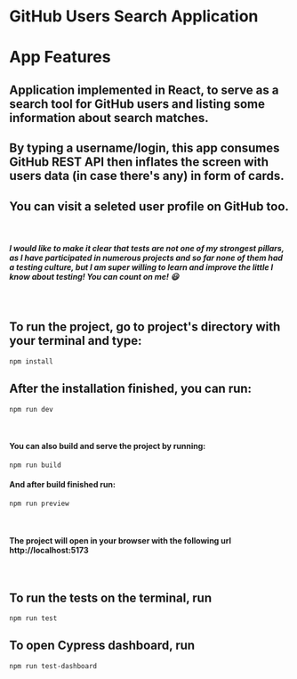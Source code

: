 # GitHub Users Search Application

# App Features

## Application implemented in React, to serve as a search tool for GitHub users and listing some information about search matches.

## By typing a username/login, this app consumes GitHub REST API then inflates the screen with users data (in case there's any) in form of cards.

## You can visit a seleted user profile on GitHub too.

<br/>

##### I would like to make it clear that tests are not one of my strongest pillars, as I have participated in numerous projects and so far none of them had a testing culture, but I am super willing to learn and improve the little I know about testing! You can count on me! 😃

<br/>

## To run the project, go to project's directory with your terminal and type:

```
npm install
```

## After the installation finished, you can run:

```
npm run dev
```

<br/>

#### You can also build and serve the project by running:

```
npm run build
```

#### And after build finished run:

```
npm run preview
```

<br/>

#### The project will open in your browser with the following url http://localhost:5173

<br/>

## To run the tests on the terminal, run

```
npm run test
```

## To open Cypress dashboard, run

```
npm run test-dashboard
```
